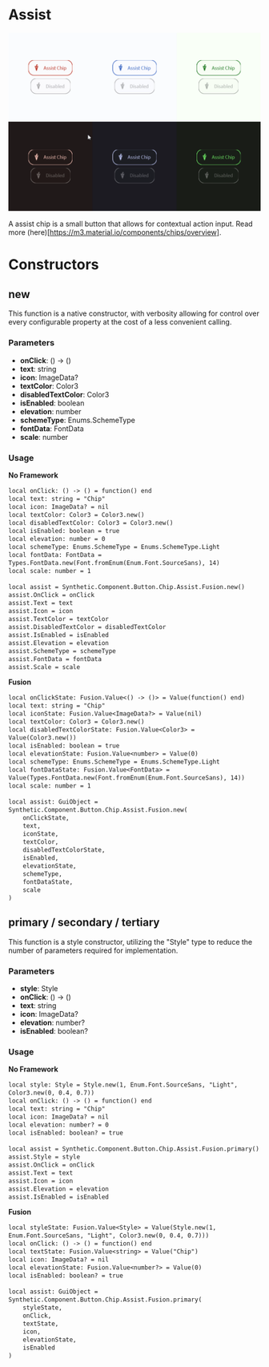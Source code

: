 # Assist

![Preview](preview.gif)

A assist chip is a small button that allows for contextual action input. Read more (here)[https://m3.material.io/components/chips/overview].
# Constructors


## new
This function is a native constructor, with verbosity allowing for control over every configurable property at the cost of a less convenient calling.

### Parameters
- **onClick**: () -> ()
- **text**: string
- **icon**: ImageData?
- **textColor**: Color3
- **disabledTextColor**: Color3
- **isEnabled**: boolean
- **elevation**: number
- **schemeType**: Enums.SchemeType
- **fontData**: FontData
- **scale**: number


### Usage

**No Framework**
```luau
local onClick: () -> () = function() end
local text: string = "Chip"
local icon: ImageData? = nil
local textColor: Color3 = Color3.new()
local disabledTextColor: Color3 = Color3.new()
local isEnabled: boolean = true
local elevation: number = 0
local schemeType: Enums.SchemeType = Enums.SchemeType.Light
local fontData: FontData = Types.FontData.new(Font.fromEnum(Enum.Font.SourceSans), 14)
local scale: number = 1

local assist = Synthetic.Component.Button.Chip.Assist.Fusion.new()
assist.OnClick = onClick
assist.Text = text
assist.Icon = icon
assist.TextColor = textColor
assist.DisabledTextColor = disabledTextColor
assist.IsEnabled = isEnabled
assist.Elevation = elevation
assist.SchemeType = schemeType
assist.FontData = fontData
assist.Scale = scale
```

**Fusion**
```luau
local onClickState: Fusion.Value<() -> ()> = Value(function() end)
local text: string = "Chip"
local iconState: Fusion.Value<ImageData?> = Value(nil)
local textColor: Color3 = Color3.new()
local disabledTextColorState: Fusion.Value<Color3> = Value(Color3.new())
local isEnabled: boolean = true
local elevationState: Fusion.Value<number> = Value(0)
local schemeType: Enums.SchemeType = Enums.SchemeType.Light
local fontDataState: Fusion.Value<FontData> = Value(Types.FontData.new(Font.fromEnum(Enum.Font.SourceSans), 14))
local scale: number = 1

local assist: GuiObject = Synthetic.Component.Button.Chip.Assist.Fusion.new(
	onClickState,
	text,
	iconState,
	textColor,
	disabledTextColorState,
	isEnabled,
	elevationState,
	schemeType,
	fontDataState,
	scale
)
```
## primary / secondary / tertiary
This function is a style constructor, utilizing the "Style" type to reduce the number of parameters required for implementation.

### Parameters
- **style**: Style
- **onClick**: () -> ()
- **text**: string
- **icon**: ImageData?
- **elevation**: number?
- **isEnabled**: boolean?


### Usage

**No Framework**
```luau
local style: Style = Style.new(1, Enum.Font.SourceSans, "Light", Color3.new(0, 0.4, 0.7))
local onClick: () -> () = function() end
local text: string = "Chip"
local icon: ImageData? = nil
local elevation: number? = 0
local isEnabled: boolean? = true

local assist = Synthetic.Component.Button.Chip.Assist.Fusion.primary()
assist.Style = style
assist.OnClick = onClick
assist.Text = text
assist.Icon = icon
assist.Elevation = elevation
assist.IsEnabled = isEnabled
```

**Fusion**
```luau
local styleState: Fusion.Value<Style> = Value(Style.new(1, Enum.Font.SourceSans, "Light", Color3.new(0, 0.4, 0.7)))
local onClick: () -> () = function() end
local textState: Fusion.Value<string> = Value("Chip")
local icon: ImageData? = nil
local elevationState: Fusion.Value<number?> = Value(0)
local isEnabled: boolean? = true

local assist: GuiObject = Synthetic.Component.Button.Chip.Assist.Fusion.primary(
	styleState,
	onClick,
	textState,
	icon,
	elevationState,
	isEnabled
)
```
